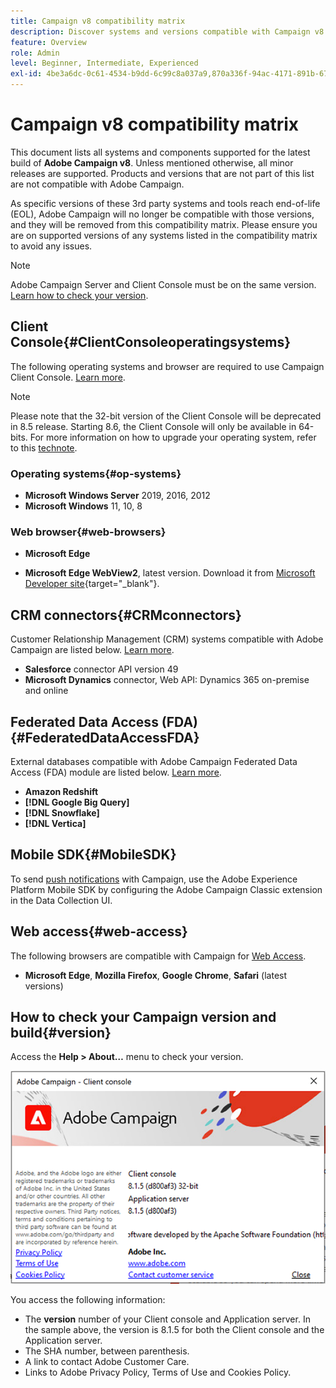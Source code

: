```yaml
---
title: Campaign v8 compatibility matrix
description: Discover systems and versions compatible with Campaign v8
feature: Overview
role: Admin
level: Beginner, Intermediate, Experienced
exl-id: 4be3a6dc-0c61-4534-b9dd-6c99c8a037a9,870a336f-94ac-4171-891b-67614feef6ef,bebdd930-c7f6-4629-a489-3c704b33f058,d493e613-eb61-43b1-9c6d-1bd881af0734
---
```

# Campaign v8 compatibility matrix

This document lists all systems and components supported for the latest build of **Adobe Campaign v8**. Unless mentioned otherwise, all minor releases are supported. Products and versions that are not part of this list are not compatible with Adobe Campaign.

As specific versions of these 3rd party systems and tools reach end-of-life (EOL), Adobe Campaign will no longer be compatible with those versions, and they will be removed from this compatibility matrix. Please ensure you are on supported versions of any systems listed in the compatibility matrix to avoid any issues.

>[!NOTE]
>
>Adobe Campaign Server and Client Console must be on the same version. [Learn how to check your version](#version).

## Client Console{#ClientConsoleoperatingsystems}

The following operating systems and browser are required to use Campaign Client Console. [Learn more](connect.md).

>[!NOTE]
>
>Please note that the 32-bit version of the Client Console will be deprecated in 8.5 release. Starting 8.6, the Client Console will only be available in 64-bits. For more information on how to upgrade your operating system, refer to this [technote](https://experienceleague.adobe.com/docs/campaign/technotes-ac/tn-new/console.html).

### Operating systems{#op-systems}

* **Microsoft Windows Server** 2019, 2016, 2012
* **Microsoft Windows** 11, 10, 8

### Web browser{#web-browsers}

* **Microsoft Edge**

* **Microsoft Edge WebView2**, latest version. Download it from [Microsoft Developer site](http://www.adobe.com/go/acc-ms-webview2-runtime-download){target="_blank"}.

## CRM connectors{#CRMconnectors}

Customer Relationship Management (CRM) systems compatible with Adobe Campaign are listed below. [Learn more](../connect/crm.md).

* **Salesforce** connector API version 49
* **Microsoft Dynamics** connector, Web API: Dynamics 365 on-premise and online

## Federated Data Access (FDA){#FederatedDataAccessFDA}

External databases compatible with Adobe Campaign Federated Data Access (FDA) module are listed below. [Learn more](../connect/fda.md).

* **Amazon Redshift**
* **[!DNL Google Big Query]**
* **[!DNL Snowflake]**
* **[!DNL Vertica]**

## Mobile SDK{#MobileSDK}

To send [push notifications](../send/push.md) with Campaign, use the Adobe Experience Platform Mobile SDK by configuring the Adobe Campaign Classic extension in the Data Collection UI. 


## Web access{#web-access}

The following browsers are compatible with Campaign for [Web Access](connect.md#web-access).

* **Microsoft Edge**, **Mozilla Firefox**, **Google Chrome**, **Safari** (latest versions)

## How to check your Campaign version and build{#version}

Access the **Help > About…** menu to check your version.

![](assets/ac-version.png)

You access the following information:

* The **version** number of your Client console and Application server. In the sample above, the version is 8.1.5 for both the Client console and the Application server.
* The SHA number, between parenthesis.
* A link to contact Adobe Customer Care.
* Links to Adobe Privacy Policy, Terms of Use and Cookies Policy.
